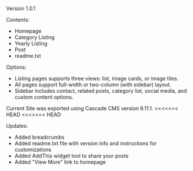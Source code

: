 Version 1.0.1

Contents:
- Homepage 
- Category Listing
- Yearly Listing
- Post 
- readme.txt 

Options:
- Listing pages supports three views: list, image cards, or image tiles. 
- All pages support full-width or two-column (with sidebar) layout.
- Sidebar includes contact, related posts, category list, social media, and custom content options.

Current Site was exported using Cascade CMS version 8.11.1.
<<<<<<< HEAD
<<<<<<< HEAD


Updates:

- Added breadcrumbs
- Added readme.txt file with version info and instructions for customizations
- Added AddThis widget tool to share your posts
- Added "View More" link to homepage

